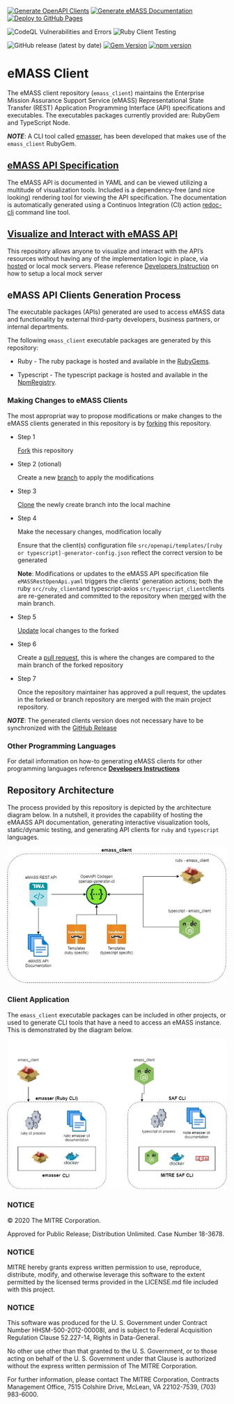 [![Generate OpenAPI Clients](https://github.com/mitre/emass_client/actions/workflows/generate-clients.yml/badge.svg)](https://github.com/mitre/emass_client/actions/workflows/generate-clients.yml) [![Generate eMASS Documentation](https://github.com/mitre/emass_client/actions/workflows/generate_docs.yml/badge.svg)](https://github.com/mitre/emass_client/actions/workflows/generate_docs.yml) [![Deploy to GitHub Pages](https://github.com/mitre/emass_client/actions/workflows/gh-pages.yml/badge.svg)](https://github.com/mitre/emass_client/actions/workflows/gh-pages.yml)

![CodeQL Vulnerabilities and Errors](https://github.com/mitre/emass_client/actions/workflows/codeql-analysis.yml/badge.svg) ![Ruby Client Testing](https://github.com/mitre/emass_client/actions/workflows/test-ruby-client.yml/badge.svg) 

![GitHub release (latest by date)](https://img.shields.io/github/v/release/mitre/emass_client?label=Release%20Version) [![Gem Version](https://badge.fury.io/rb/emass_client.svg)](https://badge.fury.io/rb/emass_client) [![npm version](https://badge.fury.io/js/@mitre%2Femass_client.svg)](https://badge.fury.io/js/@mitre%2Femass_client)

# eMASS Client
The eMASS client repository (```emass_client```) maintains the Enterprise Mission Assurance Support Service (eMASS) Representational State Transfer (REST) Application Programming Interface (API) specifications and executables. The executables packages currently provided are: RubyGem and TypeScript Node.

***NOTE***: A CLI tool called [emasser](https://github.com/mitre/emasser), has been developed that makes use of the ```emass_client``` RubyGem.

## [eMASS API Specification](https://mitre.github.io/emass_client/docs/redoc/)
The eMASS API is documented in YAML and can be viewed utilizing a multitude of visualization tools. Included is a dependency-free (and nice looking) rendering tool for viewing the API specification. The documentation is automatically generated using a Continuos Integration (CI) action [redoc-cli](https://www.npmjs.com/package/redoc-cli) command line tool.


## [Visualize and Interact with eMASS API](https://mitre.github.io/emass_client/docs/renderer/)
This repository allows anyone to visualize and interact with the API’s resources without having any of the implementation logic in place, via [hosted](https://mitre.stoplight.io/docs/emasser/c48309f365cf1-enterprise-mission-assurance-support-service-e-mass) or local mock servers. Please reference [Developers Instruction](docs/developers.md) on how to setup a local mock server

## eMASS API Clients Generation Process
The executable packages (APIs) generated are used to access eMASS data and functionality by external third-party developers, business partners, or internal departments.

The following ```emass_client``` executable packages are generated by this repository:
- Ruby - The ruby package is hosted and available in the [RubyGems](https://rubygems.org/gems/emass_client). 

- Typescript - The typescript package is hosted and available in the [NpmRegistry](https://www.npmjs.com/package/@mitre/emass_client).

### Making Changes to eMASS Clients
The most appropriat way to propose modifications or make changes to the eMASS clients generated in this repository is by [forking](https://docs.github.com/en/pull-requests/collaborating-with-pull-requests/working-with-forks/about-forks) this repository. 

- Step 1

  [Fork](https://docs.github.com/en/pull-requests/collaborating-with-pull-requests/working-with-forks/about-forks) this repository 
 
- Step 2 (otional)

  Create a new [branch](https://docs.github.com/en/get-started/quickstart/github-glossary#branch) to apply the modifications 
  
- Step 3

  [Clone](https://docs.github.com/en/repositories/creating-and-managing-repositories/cloning-a-repository) the newly create branch into the local machine

- Step 4

  Make the necessary changes, modification locally
  
  Ensure that the client(s) configuration file ```src/openapi/templates/[ruby or typescript]-generator-config.json``` reflect the correct version to be generated
  
  **Note**: Modifications or updates to the eMASS API specification file ```eMASSRestOpenApi.yaml``` triggers the clients' generation actions; both the ruby ```src/ruby_client```and typescript-axios ```src/typescript_client```clients are re-generated and committed to the repository when [merged](https://docs.github.com/en/pull-requests/collaborating-with-pull-requests/incorporating-changes-from-a-pull-request/merging-a-pull-request) with the main branch.
  
- Step 5

  [Update](https://docs.github.com/en/get-started/using-git/pushing-commits-to-a-remote-repository) local changes to the forked 
  
- Step 6

  Create a [pull request](https://docs.github.com/en/pull-requests/collaborating-with-pull-requests/proposing-changes-to-your-work-with-pull-requests/about-pull-requests), this is where the changes are compared to the main branch of the forked repository

- Step 7

  Once the repository maintainer has approved a pull request, the updates in the forked or branch repository are merged with the main project repository.
  

***NOTE***: The generated clients version does not necessary have to be synchronized with the [GitHub Release](https://github.com/mitre/emass_client/releases)


### Other Programming Languages
For detail information on how-to generating eMASS clients for other programming languages reference [**Developers Instructions**](docs/developers.md)


## Repository Architecture
The process provided by this repository is depicted by the architecture diagram below. In a nutshell, it provides the capability of hosting the eMAASS API documentation, generating interactive visualization tools, static/dynamic testing, and generating API clients for ```ruby``` and ```typescript``` languages. 
<div align="center">
  <img src="images/emass_client_architecture.jpg" alt="Alt text" title="Repository Architecture">
</div>

### Client Application
The ``emass_client`` executable packages can be included in other projects, or used to generate  CLI tools that have a need to access an eMASS instance. This is demonstrated by the diagram below.
<div align="center">
  <img src="images/emass_client_applications.jpg" alt="Alt text" title="Client Architecture">
</div>

### NOTICE

© 2020 The MITRE Corporation.

Approved for Public Release; Distribution Unlimited. Case Number 18-3678.

### NOTICE

MITRE hereby grants express written permission to use, reproduce, distribute, modify, and otherwise leverage this software to the extent permitted by the licensed terms provided in the LICENSE.md file included with this project.

### NOTICE

This software was produced for the U. S. Government under Contract Number HHSM-500-2012-00008I, and is subject to Federal Acquisition Regulation Clause 52.227-14, Rights in Data-General.

No other use other than that granted to the U. S. Government, or to those acting on behalf of the U. S. Government under that Clause is authorized without the express written permission of The MITRE Corporation.

For further information, please contact The MITRE Corporation, Contracts Management Office, 7515 Colshire Drive, McLean, VA  22102-7539, (703) 983-6000.
